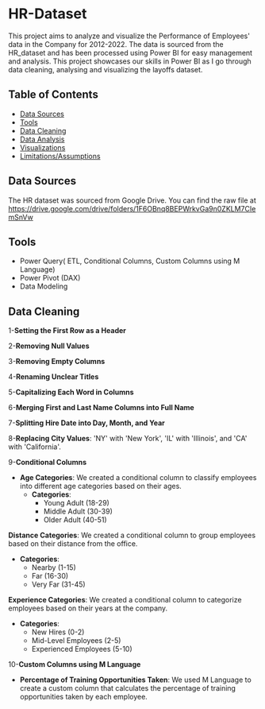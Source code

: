# HR-Dataset
This project aims to analyze and visualize the Performance of Employees' data in the Company for 2012-2022. The data is sourced from the HR_dataset and has been processed using Power BI for easy management and analysis. This project showcases our skills in Power BI as I go through data cleaning, analysing and visualizing the layoffs dataset.
## Table of Contents

- [Data Sources](#data-sources)
- [Tools](#tools)
- [Data Cleaning](#data-cleaning)
- [Data Analysis](#data-analysis)
- [Visualizations](#visualizations)
- [Limitations/Assumptions](#limitationsassumptions)
  
## Data Sources
The HR dataset was sourced from Google Drive. You can find the raw file at https://drive.google.com/drive/folders/1F6OBnq8BEPWrkvGa9n0ZKLM7CIemSnVw

## Tools
- Power  Query( ETL, Conditional Columns, Custom Columns using M Language)
- Power Pivot (DAX)
- Data Modeling

##  Data Cleaning
1-**Setting the First Row as a Header**

2-**Removing Null Values**
  
3-**Removing Empty Columns**


4-**Renaming Unclear Titles**

5-**Capitalizing Each Word in Columns**

6-**Merging First and Last Name Columns into Full Name**

7-**Splitting Hire Date into Day, Month, and Year**

 8-**Replacing City Values**:
 'NY' with 'New York', 'IL' with 'Illinois', and 'CA' with 'California'.
    
9-**Conditional Columns**
- **Age Categories**: We created a conditional column to classify employees into different age categories based on their ages.
  - **Categories**: 
    - Young Adult (18-29)
    - Middle Adult (30-39)
    - Older Adult (40-51)


**Distance Categories**: We created a conditional column to group employees based on their distance from the office.
  - **Categories**: 
    - Nearby (1-15)
    - Far (16-30)
    - Very Far (31-45)
      
**Experience Categories**: We created a conditional column to categorize employees based on their years at the company.
  - **Categories**:
    - New Hires (0-2)
    - Mid-Level Employees (2-5)
    - Experienced Employees (5-10)

10-**Custom Columns using M Language**
- **Percentage of Training Opportunities Taken**: We used M Language to create a custom column that calculates the percentage of training opportunities taken by each employee.
